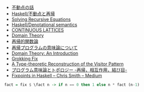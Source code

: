* [不動点の話](http://d.hatena.ne.jp/kazu-yamamoto/20110426/1303810333)
* [Haskell/不動点と再帰](https://ja.wikibooks.org/wiki/Haskell/%E4%B8%8D%E5%8B%95%E7%82%B9%E3%81%A8%E5%86%8D%E5%B8%B0)
* [Solving Recursive Equations](http://jozefg.bitbucket.org/posts/2015-08-14-solve-domains.html)
* [Haskell/Denotational semantics](https://ja.wikibooks.org/wiki/Haskell/Denotational_semantics)
* [CONTINUOUS LATTICES](https://www.cs.ox.ac.uk/files/3229/PRG07.pdf)
* [Domain Theory](http://www.cs.bham.ac.uk/~axj/pub/papers/handy1.pdf)
* [再帰的関数論](http://www.kurims.kyoto-u.ac.jp/~cs/cs2011_terui.pdf)
* [再帰プログラムの意味論について](http://www.kurims.kyoto-u.ac.jp/~hassei/papers/sugaku07.pdf)
* [Domain Theory: An Introduction](https://arxiv.org/abs/1605.05858v1)
* [Grokking Fix](http://www.parsonsmatt.org/2016/10/26/grokking_fix.html)
* [A Type-theoretic Reconstruction of the Visitor Pattern](http://www.cs.bham.ac.uk/~hxt/research/mfps-visitors.pdf)
* [プログラム意味論とトポロジー -再帰，相互作用，結び目-](http://www.kurims.kyoto-u.ac.jp/~hassei/papers/msj2010sept_slides.pdf)
* [Fixpoints in Haskell – Chris Smith – Medium](https://medium.com/@cdsmithus/fixpoints-in-haskell-294096a9fc10)

```haskell
fact = fix $ \fact n -> if n == 0 then 1 else n * fact (n-1)
```

